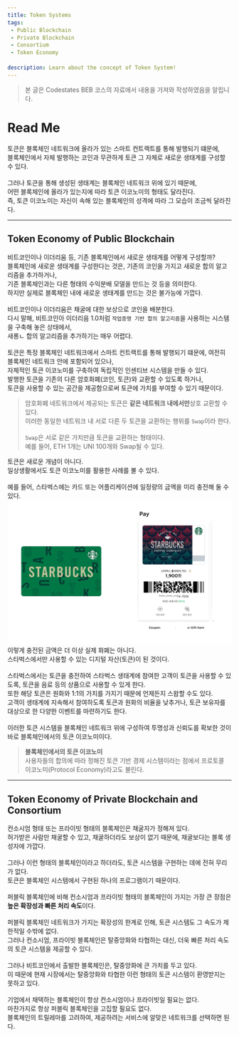 ```yaml
---
title: Token Systems
tags: 
 - Public Blockchain
 - Private Blockchain
 - Consortium
 - Token Economy

description: Learn about the concept of Token System!
---
```


> 본 글은 Codestates BEB 코스의 자료에서 내용을 가져와 작성하였음을 알립니다.  

# Read Me
토큰은 블록체인 네트워크에 올라가 있는 스마트 컨트랙트를 통해 발행되기 떄문에,  
블록체인에서 자체 발행하는 코인과 무관하게 토큰 그 자체로 새로운 생태계를 구성할 수 있다.  
<br>
그러나 토큰을 통해 생성된 생태계는 블록체인 네트워크 위에 있기 때문에,  
어떤 블록체인에 올라가 있는지에 따라 토큰 이코노미의 형태도 달라진다.  
즉, 토큰 이코노미는 자신이 속해 있는 블록체인의 성격에 따라 그 모습이 조금씩 달라진다.  

---

## Token Economy of Public Blockchain
비트코인이나 이더리움 등, 기존 블록체인에서 새로운 생태계를 어떻게 구성할까? 
<br>
블록체인에 새로운 생태계를 구성한다는 것은, 기존의 코인을 가지고 새로운 합의 알고리즘을 추가하거나,  
기존 블록체인과는 다른 형태의 수익분배 모델을 만드는 것 등을 의미한다.  
하지만 실제로 블록체인 내에 새로운 생태계를 만드는 것은 불가능에 가깝다.  
<br>
비트코인이나 이더리움은 채굴에 대한 보상으로 코인을 배분한다.  
다시 말해, 비트코인아 이더리음 1.0처럼 `작업증명 기반 합의 알고리즘`을 사용하는 시스템을 구축해 놓은 상태에서,  
새롱ㄴ 합의 알고리즘을 추가하기는 매우 어렵다.  
<br>
토큰은 특정 블록체인 네트워크에서 스마트 컨트랙트를 통해 발행되기 떄문에, 여전히 블록체인 네트워크 안에 포함되어 있으나,  
자체적인 토큰 이코노미를 구축하여 독립적인 인센티브 시스템을 만들 수 있다.  
발행한 토큰을 기존의 다른 암호화폐(코인, 토큰)와 교환할 수 있도록 하거나,  
토큰을 사용할 수 있는 공간을 제공함으로써 토큰에 가치를 부여할 수 있기 때문이다.  

> 암호화폐 네트워크에서 제공되는 토큰은 **같은 네트워크 내에서만**상호 교환할 수 있다.  
> 이러한 동일한 네트워크 내 서로 다른 두 토큰을 교환하는 행위를 `Swap`이라 한다.  
> <br>
> `Swap`은 서로 같은 가치만큼 토큰을 교환하는 형태이다.   
> 예를 들어, ETH 1개는 UNI 100개와 Swap될 수 있다.  

토큰은 새로운 개념이 아니다.  
일상생활에서도 토큰 이코노미를 활용한 사례를 볼 수 있다.  
<br>
예를 들어, 스타벅스에는 카드 또는 어플리케이션에 일정량의 금액을 미리 충전해 둘 수 있다.  
![starbucks](../../assets/img/starbucks.png)  
이렇게 충전된 금액은 더 이상 실제 화폐는 아니다.  
스타벅스에서만 사용할 수 있는 디지털 자산(토큰)이 된 것이다.  
<br>
스타벅스에서는 토큰을 충전하여 스타벅스 생태계에 참여한 고객이 토큰을 사용할 수 있도록, 토큰을 음료 등의 상품으로 사용할 수 있게 한다.  
또한 해당 토큰은 원화와 1:1의 가치를 가지기 때문에 언제든지 스왑할 수도 있다.  
고객이 생태계에 지속해서 참여하도록 토큰과 원화의 비율을 낮추거나, 토큰 보유자를 대상으로 한 다양한 이벤트를 마련하기도 한다.  
<br>
이러한 토큰 시스템을 블록체인 네트워크 위에 구성하여 투명성과 신뢰도를 확보한 것이 바로 블록체인에서의 토큰 이코노미이다.  

> **블록체인에서의 토큰 이코노미**  
> 사용자들의 합의에 따라 정해진 토큰 기반 경제 시스템이라는 점에서 프로토콜 이코노미(Protocol Economy)라고도 불린다.  

---

## Token Economy of Private Blockchain and Consortium
컨소시엄 형태 또는 프라이빗 형태의 블록체인은 채굴자가 정해져 있다.  
허가받은 사람만 채굴할 수 있고, 채굴하더라도 보상이 없기 때문에, 채굴보다는 블록 생성자에 가깝다.  
<br>
그러나 이런 형태의 블록체인이라고 하더라도, 토큰 시스템을 구현하는 데에 전혀 무리가 없다.  
토큰은 블록체인 시스템에서 구현된 하나의 프로그램이기 때문이다.  
<br>
퍼블릭 블록체인에 비해 컨소시엄과 프라이빗 형태의 블록체인이 가지는 가장 큰 장점은 **높은 확장성과 빠른 처리 속도**이다.  
<br>
퍼블릭 블록체인 네트워크가 가지는 확장성의 한계로 인해, 토큰 시스템도 그 속도가 제한적일 수밖에 없다.  
그러나 컨소시엄, 프라이빗 블록체인은 탈중앙화와 타협하는 대신, 더욱 빠른 처리 속도의 토큰 시스템을 제공할 수 있다.  
<br>
그러나 비트코인에서 출발한 블록체인은, 탈중앙화에 큰 가치를 두고 있다.  
이 때문에 현재 시장에서는 탈중앙화와 타협한 이런 형태의 토큰 시스템이 환영받지는 못하고 있다.  
<br>
기업에서 채택하는 블록체인이 항상 컨소시엄이나 프라이빗일 필요는 없다.  
마찬가지로 항상 퍼블릭 블록체인을 고집할 필요도 없다.  
블록체인의 트릴레마를 고려하여, 제공하려는 서비스에 알맞은 네트워크를 선택하면 된다.
